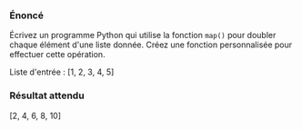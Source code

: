 ### Énoncé

Écrivez un programme Python qui utilise la fonction ```map()``` pour doubler chaque élément d'une liste donnée. Créez une fonction personnalisée pour effectuer cette opération.

Liste d'entrée : [1, 2, 3, 4, 5]

### Résultat attendu

[2, 4, 6, 8, 10]
